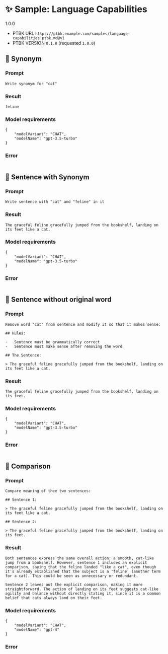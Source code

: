 # ✨ Sample: Language Capabilities

1.0.0

-   PTBK URL `https://ptbk.example.com/samples/language-capabilities.ptbk.md@v1`
-   PTBK VERSION `0.1.0` (requested `1.0.0`)

## 💬 Synonym

### Prompt

```
Write synonym for "cat"
```

### Result

```
feline
```

### Model requirements

```
{
    "modelVariant": "CHAT",
    "modelName": "gpt-3.5-turbo"
}
```

### Error

```

```

## 💬 Sentence with Synonym

### Prompt

```
Write sentence with "cat" and "feline" in it
```

### Result

```
The graceful feline gracefully jumped from the bookshelf, landing on its feet like a cat.
```

### Model requirements

```
{
    "modelVariant": "CHAT",
    "modelName": "gpt-3.5-turbo"
}
```

### Error

```

```

## 💬 Sentence without original word

### Prompt

```
Remove word "cat" from sentence and modify it so that it makes sense:

## Rules:

-   Sentence must be grammatically correct
-   Sentence must make sense after removing the word

## The Sentence:

> The graceful feline gracefully jumped from the bookshelf, landing on its feet like a cat.
```

### Result

```
The graceful feline gracefully jumped from the bookshelf, landing on its feet.
```

### Model requirements

```
{
    "modelVariant": "CHAT",
    "modelName": "gpt-3.5-turbo"
}
```

### Error

```

```

## 💬 Comparison

### Prompt

```
Compare meaning of thee two sentences:

## Sentence 1:

> The graceful feline gracefully jumped from the bookshelf, landing on its feet like a cat.

## Sentence 2:

> The graceful feline gracefully jumped from the bookshelf, landing on its feet.
```

### Result

```
Both sentences express the same overall action: a smooth, cat-like jump from a bookshelf. However, sentence 1 includes an explicit comparison, saying that the feline landed "like a cat", even though it's already established that the subject is a 'feline' (another term for a cat). This could be seen as unnecessary or redundant.

Sentence 2 leaves out the explicit comparison, making it more straightforward. The action of landing on its feet suggests cat-like agility and balance without directly stating it, since it is a common belief that cats always land on their feet.
```

### Model requirements

```
{
    "modelVariant": "CHAT",
    "modelName": "gpt-4"
}
```

### Error

```

```
